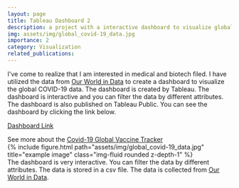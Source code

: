 ```yaml
---
layout: page
title: Tableau Dashboard 2
description: a project with a interactive dashboard to visualize global COVID-19 data
img: assets/img/global_covid-19_data.jpg
importance: 2
category: Visualization
related_publications:
---
```


I've come to realize that I am interested in medical and biotech filed. I have utilized the data from <a href="https://ourworldindata.org/covid-vaccinations">Our World in Data</a> to create a dashboard to visualize the global COVID-19 data. The dashboard is created by Tableau. The dashboard is interactive and you can filter the data by different attributes. The dashboard is also published on Tableau Public. You can see the dashboard by clicking the link below.

<a href="https://public.tableau.com/views/Covid-19GlobalVaccineTracker_17051045680780/Dashboard1?:language=en-US&:display_count=n&:origin=viz_share_link">Dashboard Link</a>

<div class="caption">
    See more about the <a href="https://public.tableau.com/views/Covid-19GlobalVaccineTracker_17051045680780/Dashboard1?:language=en-US&:display_count=n&:origin=viz_share_link">Covid-19 Global Vaccine Tracker</a>
</div>
<div class="row">
    <div class="col-sm mt-3 mt-md-0">
        {% include figure.html path="assets/img/global_covid-19_data.jpg" title="example image" class="img-fluid rounded z-depth-1" %}
    </div>
</div>
<div class="caption">
    The dashboard is very interactive. You can filter the data by different attributes.
    The data is stored in a csv file. The data is collected from <a href="https://ourworldindata.org/covid-vaccinations">Our World in Data</a>.
</div>